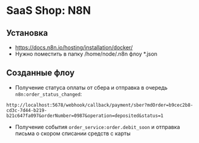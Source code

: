 # SaaS Shop: N8N

## Установка
- https://docs.n8n.io/hosting/installation/docker/
- Нужно поместить в папку /home/node/.n8n флоу *.json

## Созданные флоу
- Получение статуса оплаты от сбера и отправка в очередь ```n8n:order_status_changed```:

```http://localhost:5678/webhook/callback/payment/sber?mdOrder=b9cec2b8-cd3c-7d44-b219-b21c647fa097&orderNumber=0987&operation=deposited&status=1```

- Получение события ```order_service:order.debit_soon``` и отправка письма о скором списании средств с карты